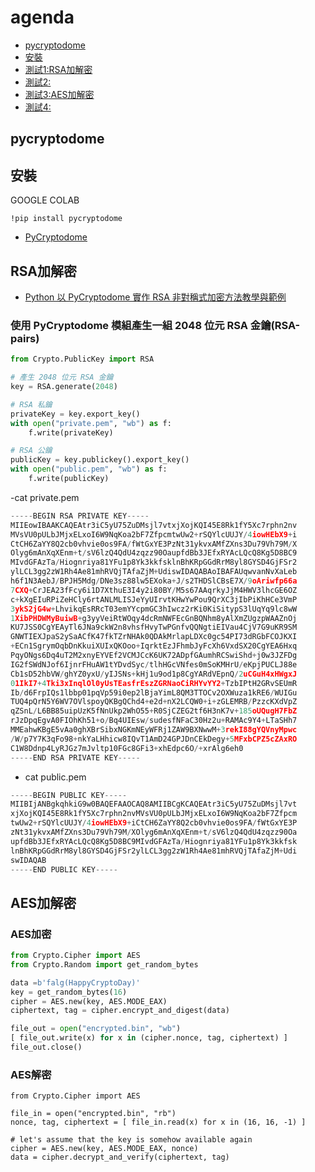 # agenda

- [pycryptodome](#pycryptodome)
- [安裝](#安裝)
- [測試1:RSA加解密](#RSA加解密)
- [測試2:](#測試2)
- [測試3:AES加解密](#AES加解密)
- [測試4:](#測試4)

## pycryptodome

## 安裝 

GOOGLE COLAB
```
!pip install pycryptodome
```

- [PyCryptodome](https://github.com/Legrandin/pycryptodome)

## RSA加解密

- [Python 以 PyCryptodome 實作 RSA 非對稱式加密方法教學與範例](https://officeguide.cc/python-pycryptodome-rsa-asymmetric-encryption-tutorial-examples/)

### 使用 PyCryptodome 模組產生一組 2048 位元 RSA 金鑰(RSA-pairs)
```python
from Crypto.PublicKey import RSA

# 產生 2048 位元 RSA 金鑰
key = RSA.generate(2048)

# RSA 私鑰
privateKey = key.export_key()
with open("private.pem", "wb") as f:
    f.write(privateKey)

# RSA 公鑰
publicKey = key.publickey().export_key()
with open("public.pem", "wb") as f:
    f.write(publicKey)
```
-cat private.pem

```python
-----BEGIN RSA PRIVATE KEY-----
MIIEowIBAAKCAQEAtr3iC5yU75ZuDMsjl7vtxjXojKQI45E8Rk1fY5Xc7rphn2nv
MVsVU0pULbJMjxELxoI6W9NqKoa2bF7ZfpcmtwUw2+rSQYlcUUJY/4iowHEbX9+i
CtCH6ZaYY8Q2cb0vhvie0os9FA/fWtGxYE3PzNt31ykvxAMfZXns3Du79Vh79M/X
Olyg6mAnXqXEnm+t/sV6lzQ4QdU4zqzz90OaupfdBb3JEfxRYAcLQcQ8Kg5D8BC9
MIvdGFAzTa/Hiognriya81YFu1p8Yk3kkfsklnBhKRpGGdRrM8yl8GYSD4GjFSr2
ylLCL3gg2zW1Rh4Ae81mhRVQjTAfaZjM+UdiswIDAQABAoIBAFAUqwvanNvXaLeb
h6f1N3AebJ/BPJH5Mdg/DNe3sz88lw5EXoka+J/s2THDSlCBsE7X/9oAriwfp66a
7CXQ+CrJEA23fFcy6i1D7XthuE3I4y2i80BY/M5s67AAqrkyJjM4HWV3lhcGE6OZ
c+kXgEIuRPiZeHCly6rtANLMLISJeYyUIrvtKHwYwPou9QrXC3jIbPiKhHCe3VmP
3ykS2jG4w+LhvikqEsRRcT03emYYcpmGC3hIwcz2rKi0KiSitypS3lUqYq9lc8wW
1XibPHDWMyBuiwB+g3yyVeiRtWOqy4dcRmNWFEcGnBQNhm8yAlXmZUgzpWAAZnOj
KU7JSS0CgYEAyTl6JNa9ckW2n8vhsfHvyTwPGnfvQQNgtiEIVau4CjV7G9uKR9SM
GNWTIEXJpaS2ySaACfK47fkTZrNHAk0QDAkMrlapLDXc0gc54PI73dRGbFCOJKXI
+ECn1SgrymOqbDnKkuiXUIxQKOoo+IqrktEzJFhmbJyFcXh6VxdSX20CgYEA6Hxq
PqyONgs6Dq4uT2M2xnyEYVEf2VCMJCcK6UK72ADpfGAumhRCSwiShd+j0w3JZFDg
IG2fSWdNJof6IjnrFHuAW1tYDvdSyc/tlhHGcVNfes0mSoKMHrU/eKpjPUCLJ88e
Cb1sD52hbVW/ghYZ0yxU/yIJSNs+kHj1u9od1p8CgYARdVEpnQ/2uCGuH4xHWgxJ
01IkI7+4Tki3xInqlOl0yUsTEasfrEszZGRNaoCiRHYvYY2+TzbIPtH2GRvSEUmR
Ib/d6FrpIQs1lbbp01pqVp59i0ep2lBjaYimL8QM3TTOCv2OXWuza1kRE6/WUIGu
TUQ4pQrN5Y6WV7OVlspoyQKBgQChd4+e2d+nX2LCQW0+i+zGLEMRB/PzzcKXdVpZ
qZSnL/L6BB85uipUzK5fNnUkp2WhO55+R0SjCZEG2tf6H3nK7v+185oUQugH7FbZ
rJzDpqEgvA0FIOhKh51+o/Bq4UIEsw/sudesfNFaC30Hz2u+RAMAc9Y4+LTaSHh7
MMEahwKBgE5vAa0ghXBrSibxNGKmNEyWFRj1ZAW9BXNwwM+3rekI88gYQVnyMpwc
/W/p7Y7K3qFo98+nkYaLHhicw8IQvT1AmD24GPJDnCEkDegy+5MFxbCPZ5cZAxRO
C1W8Ddnp4LyRJGz7mJvltp10FGc8GFi3+xhEdpc6O/+xrAlg6eh0
-----END RSA PRIVATE KEY-----
```
- cat public.pem

```python
-----BEGIN PUBLIC KEY-----
MIIBIjANBgkqhkiG9w0BAQEFAAOCAQ8AMIIBCgKCAQEAtr3iC5yU75ZuDMsjl7vt
xjXojKQI45E8Rk1fY5Xc7rphn2nvMVsVU0pULbJMjxELxoI6W9NqKoa2bF7Zfpcm
twUw2+rSQYlcUUJY/4iowHEbX9+iCtCH6ZaYY8Q2cb0vhvie0os9FA/fWtGxYE3P
zNt31ykvxAMfZXns3Du79Vh79M/XOlyg6mAnXqXEnm+t/sV6lzQ4QdU4zqzz90Oa
upfdBb3JEfxRYAcLQcQ8Kg5D8BC9MIvdGFAzTa/Hiognriya81YFu1p8Yk3kkfsk
lnBhKRpGGdRrM8yl8GYSD4GjFSr2ylLCL3gg2zW1Rh4Ae81mhRVQjTAfaZjM+Udi
swIDAQAB
-----END PUBLIC KEY-----
```

## AES加解密

### AES加密
```python
from Crypto.Cipher import AES
from Crypto.Random import get_random_bytes

data =b'falg(HappyCryptoDay)'
key = get_random_bytes(16)
cipher = AES.new(key, AES.MODE_EAX)
ciphertext, tag = cipher.encrypt_and_digest(data)

file_out = open("encrypted.bin", "wb")
[ file_out.write(x) for x in (cipher.nonce, tag, ciphertext) ]
file_out.close()
```
### AES解密
```
from Crypto.Cipher import AES

file_in = open("encrypted.bin", "rb")
nonce, tag, ciphertext = [ file_in.read(x) for x in (16, 16, -1) ]

# let's assume that the key is somehow available again
cipher = AES.new(key, AES.MODE_EAX, nonce)
data = cipher.decrypt_and_verify(ciphertext, tag)
```
